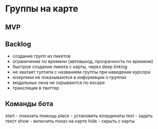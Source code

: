 # Группы на карте

## MVP

## Backlog

- создание групп из пикетов
- ограничение по времени (автовыход, прозрачность по времени)
- быстрое создание пикета с карты, через deep linking
- не хватает тултипа с названием группы при наведении курсора
- юзерпики не показываются в информации о группах
- модальных окна не скрываются по escape 
- трансляция в твиттер

## Команды бота

start - показать помощь
place - установить координаты
text - задать текст
show - включить показ на карте
hide - скрыть с карты

